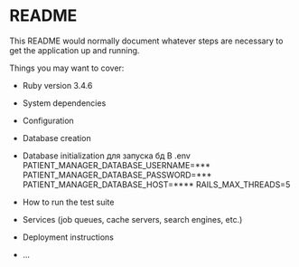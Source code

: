 # README

This README would normally document whatever steps are necessary to get the
application up and running.

Things you may want to cover:

* Ruby version
    3.4.6
* System dependencies

* Configuration

* Database creation

* Database initialization
для запуска бд
В .env
PATIENT_MANAGER_DATABASE_USERNAME=***
PATIENT_MANAGER_DATABASE_PASSWORD=***
PATIENT_MANAGER_DATABASE_HOST=****
RAILS_MAX_THREADS=5
* How to run the test suite

* Services (job queues, cache servers, search engines, etc.)

* Deployment instructions

* ...
